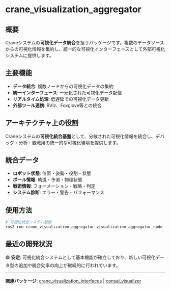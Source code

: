 # crane_visualization_aggregator

## 概要

Craneシステムの**可視化データ統合**を担うパッケージです。複数のデータソースからの可視化情報を集約し、統一的な可視化インターフェースとして外部可視化システムに提供します。

## 主要機能

- **データ統合**: 複数ノードからの可視化データの集約
- **統一インターフェース**: 一元化された可視化データ配信
- **リアルタイム処理**: 低遅延での可視化データ更新
- **外部ツール連携**: RViz、Foxglove等との統合

## アーキテクチャ上の役割

Craneシステムの**可視化統合基盤**として、分散された可視化情報を統合し、デバッグ・分析・観戦用の統一的な可視化環境を提供します。

## 統合データ

- **ロボット状態**: 位置・姿勢・役割・状態
- **ボール情報**: 軌道・予測・物理状態
- **戦術情報**: フォーメーション・戦略・判定
- **システム診断**: エラー・警告・パフォーマンス

## 使用方法

```bash
# 可視化統合システム起動
ros2 run crane_visualization_aggregator visualization_aggregator_node
```

## 最近の開発状況

🟢 **安定**: 可視化統合システムとして基本機能が確立しており、新しい可視化データ型の追加や統合効率の向上が継続的に行われています。

---

**関連パッケージ**: [crane_visualization_interfaces](./crane_visualization_interfaces.md) | [consai_visualizer](./consai_visualizer.md)
